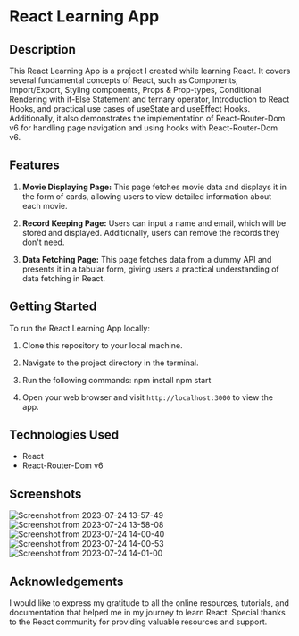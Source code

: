 # React Learning App


## Description

This React Learning App is a project I created while learning React. It covers several fundamental concepts of React, such as Components, Import/Export, Styling components, Props & Prop-types, Conditional Rendering with if-Else Statement and ternary operator, Introduction to React Hooks, and practical use cases of useState and useEffect Hooks. Additionally, it also demonstrates the implementation of React-Router-Dom v6 for handling page navigation and using hooks with React-Router-Dom v6.


## Features

1. **Movie Displaying Page:** This page fetches movie data and displays it in the form of cards, allowing users to view detailed information about each movie.

2. **Record Keeping Page:** Users can input a name and email, which will be stored and displayed. Additionally, users can remove the records they don't need.

3. **Data Fetching Page:** This page fetches data from a dummy API and presents it in a tabular form, giving users a practical understanding of data fetching in React.

## Getting Started

To run the React Learning App locally:

1. Clone this repository to your local machine.
2. Navigate to the project directory in the terminal.
3. Run the following commands:
npm install
npm start

4. Open your web browser and visit `http://localhost:3000` to view the app.

## Technologies Used

- React
- React-Router-Dom v6

## Screenshots
![Screenshot from 2023-07-24 13-57-49](https://github.com/PratikHGhadge/React-Learning-App/assets/93422248/3a439026-7614-415b-8adf-898be72dda20)
![Screenshot from 2023-07-24 13-58-08](https://github.com/PratikHGhadge/React-Learning-App/assets/93422248/1b830ae5-8fff-48d6-b0b4-21825a195273)
![Screenshot from 2023-07-24 14-00-40](https://github.com/PratikHGhadge/React-Learning-App/assets/93422248/58463ffa-efd2-474f-8a70-1aea8555c51a)
![Screenshot from 2023-07-24 14-00-53](https://github.com/PratikHGhadge/React-Learning-App/assets/93422248/eac75db9-0cfe-4c8a-8ae1-0386a9f5b173)
![Screenshot from 2023-07-24 14-01-00](https://github.com/PratikHGhadge/React-Learning-App/assets/93422248/9a9f039e-0a29-4372-a842-7fa2715d038c)



## Acknowledgements

I would like to express my gratitude to all the online resources, tutorials, and documentation that helped me in my journey to learn React. Special thanks to the React community for providing valuable resources and support.
